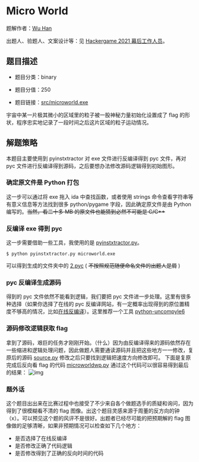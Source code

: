 # Micro World

题解作者：[Wu Han](https://github.com/youremailaddress)

出题人、验题人、文案设计等：见 [Hackergame 2021 幕后工作人员](../../credits.pdf)。

## 题目描述

- 题目分类：binary

- 题目分值：250

- 题目链接：[src/microworld.exe](src/microworld.exe)

宇宙中某一片极其微小的区域里的粒子被一股神秘力量初始化设置成了 flag 的形状，程序忠实地记录了一段时间之后这片区域的粒子运动情况。

## 解题策略

本题目主要使用到 pyinstxtractor 对 exe 文件进行反编译得到 pyc 文件，再对 pyc 文件进行反编译得到源码，之后要想办法修改源码逻辑得到初始图形。

### 确定原文件是 Python 打包

这一步可以通过将 exe 拖入 ida 中查找函数，或者使用 strings 命令查看字符串等有意义信息等方法找到很多 python/pygame 字段，因此确定原文件是由 Python 编写的。~~当然，看二十多 MB 的原文件也能猜到必然不可能是 C/C++~~

### 反编译 exe 得到 pyc

这一步需要借助一些工具，我使用的是 [pyinstxtractor.py](https://github.com/extremecoders-re/pyinstxtractor)。

```
$ python pyinstxtractor.py microworld.exe
```

可以得到生成的文件夹中的 [2.pyc](src/2.pyc) ( ~~不按照规范随便命名文件的出题人是屑~~ )

### pyc 反编译生成源码

得到的 pyc 文件依然不能看到逻辑，我们要把 pyc 文件进一步处理。这里有很多种选择（如果你选择了在线的 pyc 反编译网站，有一定概率出现得到的原位置精度不够高的情况，比如[在线反编译](https://tool.lu/pyc/)）。这里推荐一个工具 [python-uncompyle6](https://github.com/rocky/python-uncompyle6/)

### 源码修改逻辑获取 flag

拿到了源码，艰巨的任务才刚刚开始。（什么）因为由反编译得来的源码依然存在一些缩进和逻辑处理问题，因此做题人需要通读源码并且把这些地方一一修改，复原后的源码 [source.py](src/source.py) 修改之后只要找到逻辑把速度方向修改即可。
下面是复原完成后反向看 flag 的代码 [microworldwp.py](src/microworldwp.py)
通过这个代码可以很容易得到最后的结果：
![img](img/flag.png)

### 题外话

这个题目出出来在比赛过程中也接受了不少来自各个做题选手的质疑和询问，因为得到了很模糊看不清的 flag 图像。出这个题目灵感来源于周董的反方向的钟（x）。可以预见这个题的风评不是很好。出题者已经尽可能的把预期解的 flag 图像做的足够清晰，如果非预期情况可以检查如下几个地方：

- 是否选择了在线反编译
- 是否修改正确了代码逻辑
- 是否修改得到了正确的反向时间的代码
